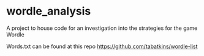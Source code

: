 # wordle_analysis
A project to house code for an investigation into the strategies for the game Wordle

Words.txt can be found at this repo
https://github.com/tabatkins/wordle-list


